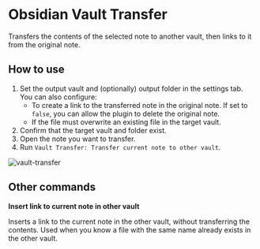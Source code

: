 # Obsidian Vault Transfer

Transfers the contents of the selected note to another vault, then links to it from the original note.

## How to use

1. Set the output vault and (optionally) output folder in the settings tab. You can also configure:
    - To create a link to the transferred note in the original note. If set to `false`, you can allow the plugin to delete the original note.
    - If the file must overwrite an existing file in the target vault.
2. Confirm that the target vault and folder exist.
3. Open the note you want to transfer.
4. Run `Vault Transfer: Transfer current note to other vault`.

![vault-transfer](https://user-images.githubusercontent.com/92801558/212498180-34ed6ddf-9800-4904-b5a8-209be067e992.gif)

## Other commands

**Insert link to current note in other vault**

Inserts a link to the current note in the other vault, without transferring the contents. Used when you know a file with the same name already exists in the other vault.
